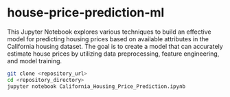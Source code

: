 # house-price-prediction-ml

This Jupyter Notebook explores various techniques to build an effective model for predicting housing prices based on available attributes in the California housing dataset. The goal is to create a model that can accurately estimate house prices by utilizing data preprocessing, feature engineering, and model training.

```bash
git clone <repository_url>
cd <repository_directory>
jupyter notebook California_Housing_Price_Prediction.ipynb

```
